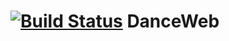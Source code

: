 [![Build Status](https://travis-ci.org/lxj5891/DanceWeb.png?branch=master)](https://travis-ci.org/lxj5891/DanceWeb) DanceWeb
========



